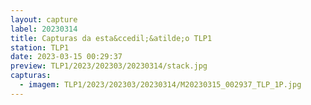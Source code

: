 ```yaml
---
layout: capture
label: 20230314
title: Capturas da esta&ccedil;&atilde;o TLP1
station: TLP1
date: 2023-03-15 00:29:37
preview: TLP1/2023/202303/20230314/stack.jpg
capturas:
  - imagem: TLP1/2023/202303/20230314/M20230315_002937_TLP_1P.jpg
---
```

